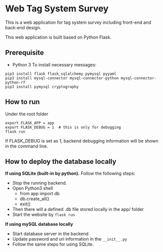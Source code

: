 # Web Tag System Survey

This is a web application for tag system survey including front-end and 
back-end design.

This web application is built based on Python Flask.

## Prerequisite
- Python 3
To install necessary messages:
```commandline
pip3 install flask flask_sqlalchemy pymysql pyyaml
pip3 install mysql-connector mysql-connector-python mysql-connector-python-rf
pip3 install pymysql cryptography 
```

## How to run
Under the root folder
```commandline
export FLASK_APP = app
export FLASK_DEBUG = 1  # this is only for debugging
flask run
```
If FLASK_DEBUG is set as 1, backend debugging information will be shown
in the command line.


## How to deploy the database locally
**If using SQLite (built-in by python).** Follow the following steps:
- Stop the running backend.
- Open Python3 shell
  - from app import db
  - db.create_all()
  - exit()
- Then there will a defined .db file stored locally in the app/ folder
- Start the website by `flask run`

**If using mySQL database locally**
- Start database server in the backend
- Update password and uri information in the `__init__.py`
- Follow the same steps for using SQLite.